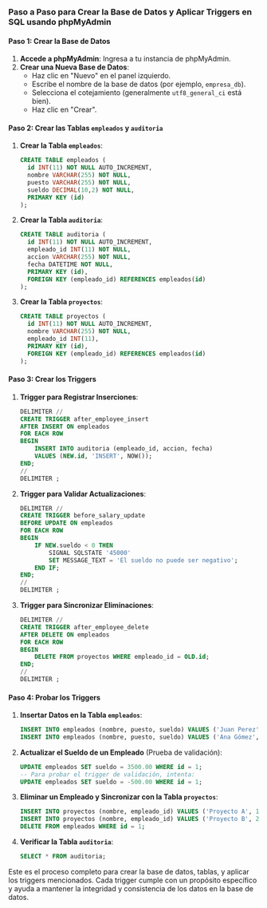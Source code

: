 ### Paso a Paso para Crear la Base de Datos y Aplicar Triggers en SQL usando phpMyAdmin

#### Paso 1: Crear la Base de Datos

1. **Accede a phpMyAdmin**: Ingresa a tu instancia de phpMyAdmin.
2. **Crear una Nueva Base de Datos**:
    - Haz clic en "Nuevo" en el panel izquierdo.
    - Escribe el nombre de la base de datos (por ejemplo, `empresa_db`).
    - Selecciona el cotejamiento (generalmente `utf8_general_ci` está bien).
    - Haz clic en "Crear".

#### Paso 2: Crear las Tablas `empleados` y `auditoria`

1. **Crear la Tabla `empleados`**:
    ```sql
    CREATE TABLE empleados (
      id INT(11) NOT NULL AUTO_INCREMENT,
      nombre VARCHAR(255) NOT NULL,
      puesto VARCHAR(255) NOT NULL,
      sueldo DECIMAL(10,2) NOT NULL,
      PRIMARY KEY (id)
    );
    ```

2. **Crear la Tabla `auditoria`**:
    ```sql
    CREATE TABLE auditoria (
      id INT(11) NOT NULL AUTO_INCREMENT,
      empleado_id INT(11) NOT NULL,
      accion VARCHAR(255) NOT NULL,
      fecha DATETIME NOT NULL,
      PRIMARY KEY (id),
      FOREIGN KEY (empleado_id) REFERENCES empleados(id)
    );
    ```

3. **Crear la Tabla `proyectos`**:
    ```sql
    CREATE TABLE proyectos (
      id INT(11) NOT NULL AUTO_INCREMENT,
      nombre VARCHAR(255) NOT NULL,
      empleado_id INT(11),
      PRIMARY KEY (id),
      FOREIGN KEY (empleado_id) REFERENCES empleados(id)
    );
    ```

#### Paso 3: Crear los Triggers

1. **Trigger para Registrar Inserciones**:
    ```sql
    DELIMITER //
    CREATE TRIGGER after_employee_insert
    AFTER INSERT ON empleados
    FOR EACH ROW
    BEGIN
        INSERT INTO auditoria (empleado_id, accion, fecha)
        VALUES (NEW.id, 'INSERT', NOW());
    END;
    //
    DELIMITER ;
    ```

2. **Trigger para Validar Actualizaciones**:
    ```sql
    DELIMITER //
    CREATE TRIGGER before_salary_update
    BEFORE UPDATE ON empleados
    FOR EACH ROW
    BEGIN
        IF NEW.sueldo < 0 THEN
            SIGNAL SQLSTATE '45000'
            SET MESSAGE_TEXT = 'El sueldo no puede ser negativo';
        END IF;
    END;
    //
    DELIMITER ;
    ```

3. **Trigger para Sincronizar Eliminaciones**:
    ```sql
    DELIMITER //
    CREATE TRIGGER after_employee_delete
    AFTER DELETE ON empleados
    FOR EACH ROW
    BEGIN
        DELETE FROM proyectos WHERE empleado_id = OLD.id;
    END;
    //
    DELIMITER ;
    ```

#### Paso 4: Probar los Triggers

1. **Insertar Datos en la Tabla `empleados`**:
    ```sql
    INSERT INTO empleados (nombre, puesto, sueldo) VALUES ('Juan Perez', 'Desarrollador', 3000.00);
    INSERT INTO empleados (nombre, puesto, sueldo) VALUES ('Ana Gómez', 'Diseñadora', 2500.00);
    ```

2. **Actualizar el Sueldo de un Empleado** (Prueba de validación):
    ```sql
    UPDATE empleados SET sueldo = 3500.00 WHERE id = 1;
    -- Para probar el trigger de validación, intenta:
    UPDATE empleados SET sueldo = -500.00 WHERE id = 1;
    ```

3. **Eliminar un Empleado y Sincronizar con la Tabla `proyectos`**:
    ```sql
    INSERT INTO proyectos (nombre, empleado_id) VALUES ('Proyecto A', 1);
    INSERT INTO proyectos (nombre, empleado_id) VALUES ('Proyecto B', 2);
    DELETE FROM empleados WHERE id = 1;
    ```

4. **Verificar la Tabla `auditoria`**:
    ```sql
    SELECT * FROM auditoria;
    ```

Este es el proceso completo para crear la base de datos, tablas, y aplicar los triggers mencionados. Cada trigger cumple con un propósito específico y ayuda a mantener la integridad y consistencia de los datos en la base de datos.